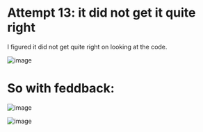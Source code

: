 # Attempt 13: it did not get it quite right

I figured it did not get quite right on looking at the code.

![image](https://user-images.githubusercontent.com/129967941/230113458-779a8de2-0774-4326-b5b2-8898c2c64505.png)


# So with feddback:

![image](https://user-images.githubusercontent.com/129967941/230113584-3582b47d-6c98-46f2-9a38-5ad008c9e318.png)

![image](https://user-images.githubusercontent.com/129967941/230113755-2fb60c35-14fe-445a-b49d-3cc24f9c7d04.png)
